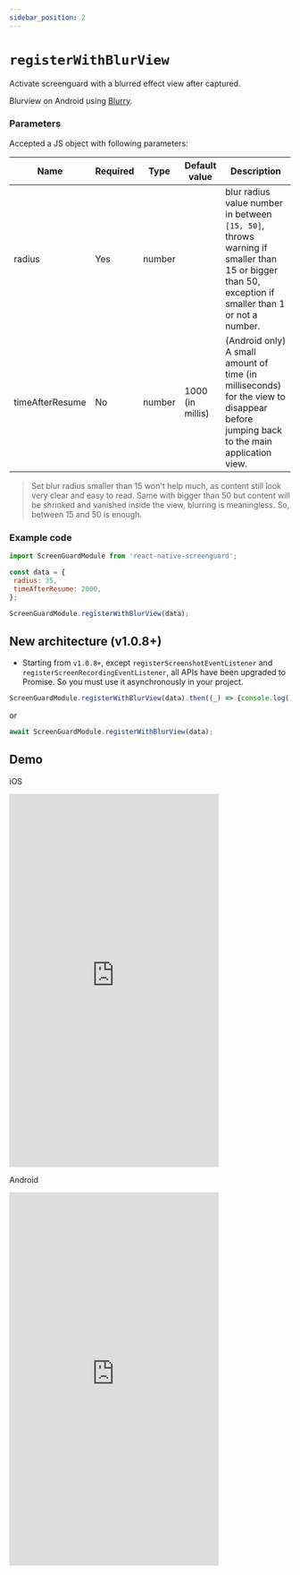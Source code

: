 ```yaml
---
sidebar_position: 2
---
```


# `registerWithBlurView`

Activate screenguard with a blurred effect view after captured.

Blurview on Android using [Blurry](https://github.com/wasabeef/Blurry).

### Parameters

Accepted a JS object with following parameters:

| Name            | Required | Type     | Default value    | Description                              |
|-----------------|----------|----------|------------------|------------------------------------------|
| radius          | Yes      | number   |                  | blur radius value number in between `[15, 50]`, throws warning if smaller than 15 or bigger than 50, exception if smaller than 1 or not a number.|
| timeAfterResume | No       | number   | 1000 (in millis) | (Android only) A small amount of time (in milliseconds) for the view to disappear before jumping back to the main application view.|

<blockquote class="custom-blockquote">
Set blur radius smaller than 15 won't help much, as content still look very clear and easy to read. Same with bigger than 50 but content will be shrinked and vanished inside the view, blurring is meaningless. So, between 15 and 50 is enough.
</blockquote>

### Example code

```js
import ScreenGuardModule from 'react-native-screenguard';

const data = {
 radius: 35,
 timeAfterResume: 2000,
};

ScreenGuardModule.registerWithBlurView(data);
```

## New architecture (v1.0.8+)

- Starting from `v1.0.8+`, except `registerScreenshotEventListener` and `registerScreenRecordingEventListener`, all APIs have been upgraded to Promise. So you must use it asynchronously in your project.


```js
ScreenGuardModule.registerWithBlurView(data).then((_) => {console.log()})
```

or

```js
await ScreenGuardModule.registerWithBlurView(data);
```

## Demo 

iOS

<iframe width="375" height="667" src="https://github.com/gbumps/react-native-screenguard/assets/16846439/17429686-1bc4-4d5b-aa6c-82616ec8d1c5" frameborder="0" allow="accelerometer; autoplay; clipboard-write; encrypted-media; gyroscope; picture-in-picture" allowfullscreen></iframe>

Android

<iframe width="375" height="667" src="https://github.com/gbumps/react-native-screenguard/assets/16846439/17429686-1bc4-4d5b-aa6c-82616ec8d1c5" frameborder="0" allow="accelerometer; autoplay; clipboard-write; encrypted-media; gyroscope; picture-in-picture" allowfullscreen></iframe>

